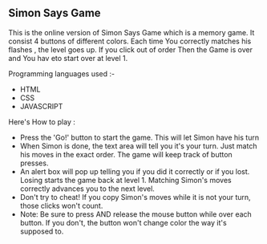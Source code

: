 Simon Says Game
---------------------------------
This is the online version of Simon Says Game which is a memory game.
It consist 4 buttons of different colors.
Each time You correctly matches his flashes , the level goes up.
If you click out of order Then the Game is over and You hav eto start over at level 1.

Programming languages used :-
* HTML
* CSS
* JAVASCRIPT

Here's How to play :

* Press the 'Go!' button to start the game.
  This will let Simon have his turn 
* When Simon is done, the text area will tell you it's your turn.
  Just match his moves in the exact order.
  The game will keep track of button presses.
* An alert box will pop up telling you if you did it correctly or if you lost.
  Losing starts the game back at level 1.
  Matching Simon's moves correctly advances you to the next level.
* Don't try to cheat! If you copy Simon's moves while it is not your turn, those clicks won't count.
* Note: Be sure to press AND release the mouse button while over each button. If you don't, the button won't change color the way it's supposed to.
